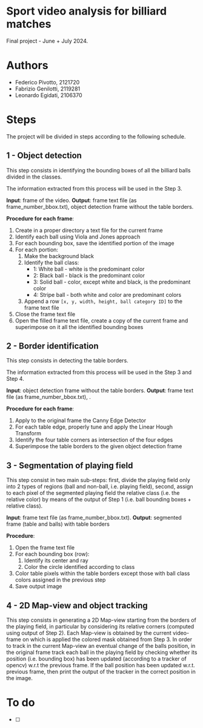 # Sport video analysis for billiard matches
Final project - June + July 2024.

# Authors
- Federico Pivotto, 2121720
- Fabrizio Genilotti, 2119281
- Leonardo Egidati, 2106370

# Steps
The project will be divided in steps according to the following schedule.

## 1 - Object detection
This step consists in identifying the bounding boxes of all the billiard balls divided in the classes.

The information extracted from this process will be used in the Step 3.

**Input**: frame of the video.
**Output**: frame text file (as frame_number_bbox.txt), object detection frame without the table borders.

**Procedure for each frame**:
1. Create in a proper directory a text file for the current frame
2. Identify each ball using Viola and Jones approach
3. For each bounding box, save the identified portion of the image
4. For each portion:
   1. Make the background black
   2. Identify the ball class:
      - 1: White ball - white is the predominant color
      - 2: Black ball - black is the predominant color
      - 3: Solid ball - color, except white and black, is the predominant color
      - 4: Stripe ball - both white and color are predominant colors 
   3. Append a row ```[x, y, width, height, ball category ID]``` to the frame text file
5. Close the frame text file
6. Open the filled frame text file, create a copy of the current frame and superimpose on it all the identified bounding boxes

## 2 - Border identification
This step consists in detecting the table borders.

The information extracted from this process will be used in the Step 3 and Step 4.

**Input**: object detection frame without the table borders.
**Output**: frame text file (as frame_number_bbox.txt), .

**Procedure for each frame**:
1. Apply to the original frame the Canny Edge Detector
2. For each table edge, properly tune and apply the Linear Hough Transform
3. Identify the four table corners as intersection of the four edges
4. Superimpose the table borders to the given object detection frame

## 3 - Segmentation of playing field
This step consist in two main sub-steps: first, divide the playing field only into 2 types of regions (ball and non-ball, i.e. playing field), second, assign to each pixel of the segmented playing field the relative class (i.e. the relative color) by means of the output of Step 1 (i.e. ball bounding boxes + relative class).

**Input**: frame text file (as frame_number_bbox.txt).
**Output**: segmented frame (table and balls) with table borders

**Procedure**:
1. Open the frame text file
2. For each bounding box (row):
   1. Identify its center and ray
   2. Color the circle identified according to class
3. Color table pixels within the table borders except those with ball class colors assigned in the previous step
4. Save output image

## 4 - 2D Map-view and object tracking
This step consists in generating a 2D Map-view starting from the borders of the playing field, in particular by considering its relative corners (computed using output of Step 2). Each Map-view is obtained by the current video-frame on which is applied the colored mask obtained from Step 3. In order to track in the current Map-view an eventual change of the balls position, in the original frame track each ball in the playing field by checking whether its position (i.e. bounding box) has been updated (according to a tracker of opencv) w.r.t the previous frame. If the ball position has been updated w.r.t. previous frame, then print the output of the tracker in the correct position in the image.

# To do
- [ ]